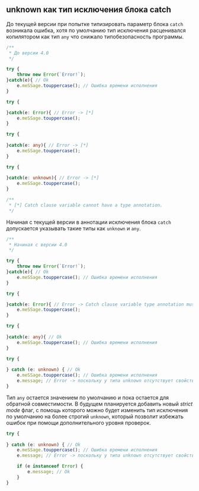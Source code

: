 ## unknown как тип исключения блока catch

До текущей версии при попытке типизировать параметр блока `catch` возникала ошибка, хотя по умолчанию тип исключения расценивался копилятором как тип `any` что снижало типобезопасность программы.

`````typescript
/**
 * До версии 4.0
 */

try {
    throw new Error(`Error!`);
}catch(e){ // Ok
    e.meSSage.touppercase(); // Ошибка времени исполнения
}

try {

}catch(e: Error){ // Error -> [*]
    e.meSSage.touppercase();
}

try {
    
}catch(e: any){ // Error -> [*]
    e.meSSage.touppercase();
}

try {
    
}catch(e: unknown){ // Error -> [*]
    e.meSSage.touppercase();
}

/**
 * [*] Catch clause variable cannot have a type annotation.
 */
`````

Начиная с текущей версии в аннотации исключения блока `catch` допускается указывать такие типы как `unknown` и `any`.

`````typescript
/**
 * Начиная с версии 4.0
 */

try {
    throw new Error(`Error!`);
}catch(e){ // Ok
    e.meSSage.touppercase(); // Ошибка времени исполнения
}

try {

}catch(e: Error){ // Error -> Catch clause variable type annotation must be 'any' or 'unknown' if specified.
    e.meSSage.touppercase();
}

try {
    
}catch(e: any){ // Ok
    e.meSSage.touppercase(); // Ошибка времени исполнения
}

try {
    
} catch (e: unknown) { // Ok
    e.meSSage.touppercase(); // Ошибка времени исполнения
    e.message; // Error -> поскольку у типа unknown отсутствует свойство message
}
`````

Тип `any` остается значением по умолчанию и пока остается для обратной совместимости. В будущем планируется добавить новый _strict mode_ флаг, с помощь которого можно будет изменить тип исключения по умолчанию на более строгий `unknown`, который позволит избежать ошибок при помощи дополнительного уровня проверок.


`````typescript
try {
    
} catch (e: unknown) { // Ok
    e.meSSage.touppercase(); // Ошибка времени исполнения
    e.message; // Error -> поскольку у типа unknown отсутствует свойство message

    if (e instanceof Error) {
        e.message; // Ok
    }
}
`````

